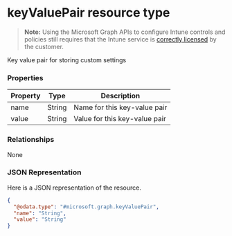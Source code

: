 ﻿# keyValuePair resource type

> **Note:** Using the Microsoft Graph APIs to configure Intune controls and policies still requires that the Intune service is [correctly licensed](https://go.microsoft.com/fwlink/?linkid=839381) by the customer.

Key value pair for storing custom settings
### Properties
|Property|Type|Description|
|---|---|---|
|name|String|Name for this key-value pair|
|value|String|Value for this key-value pair|

### Relationships
None
### JSON Representation
Here is a JSON representation of the resource.
<!-- {
  "blockType": "resource",
  "keyProperty": "id",
  "@odata.type": "microsoft.graph.keyValuePair"
}
-->
```json
{
  "@odata.type": "#microsoft.graph.keyValuePair",
  "name": "String",
  "value": "String"
}
```



